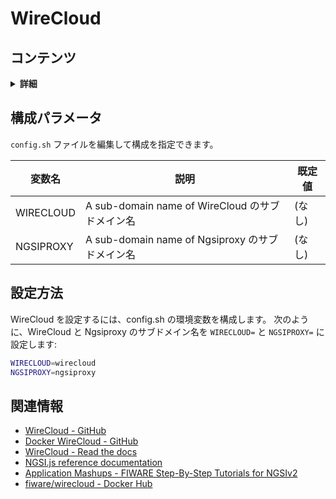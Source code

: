 # WireCloud

## コンテンツ

<details>
<summary><strong>詳細</strong></summary>

-   [構成パラメータ](#configuration-parameters)
-   [設定方法](#how-to-setup)
-   [関連情報](#related-information)

</details>

<a name="configuration-parameters"></a>

## 構成パラメータ

`config.sh` ファイルを編集して構成を指定できます。

| 変数名        | 説明                                            | 既定値 |
| ------------- | ----------------------------------------------- | ------ |
| WIRECLOUD     | A sub-domain name of WireCloud のサブドメイン名 | (なし) |
| NGSIPROXY     | A sub-domain name of Ngsiproxy のサブドメイン名 | (なし) |
 
<a name="how-to-setup"></a>

## 設定方法

WireCloud を設定するには、config.sh の環境変数を構成します。
次のように、WireCloud と Ngsiproxy のサブドメイン名を `WIRECLOUD=` と `NGSIPROXY=`
に設定します:

```bash
WIRECLOUD=wirecloud
NGSIPROXY=ngsiproxy
```

<a name="related-information"></a>

## 関連情報

-   [WireCloud - GitHub](https://github.com/Wirecloud/wirecloud)
-   [Docker WireCloud - GitHub](https://github.com/Wirecloud/docker-wirecloud)
-   [WireCloud - Read the docs](https://wirecloud.readthedocs.io/en/stable/)
-   [NGSI.js reference documentation](https://ficodes.github.io/ngsijs/stable/NGSI.html)
-   [Application Mashups - FIWARE Step-By-Step Tutorials for NGSIv2](https://fiware-tutorials.readthedocs.io/en/latest/application-mashups.html)
-   [fiware/wirecloud - Docker Hub](https://hub.docker.com/r/fiware/wirecloud)
